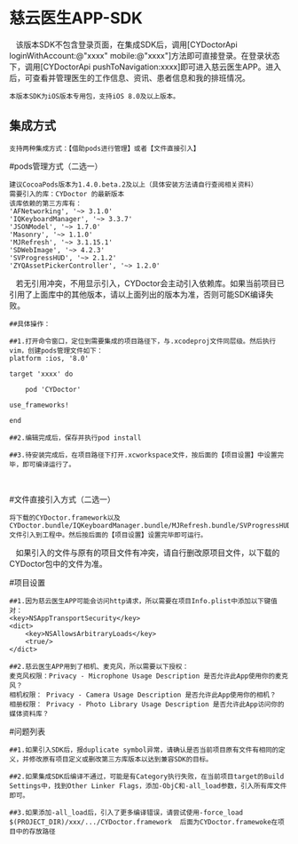 慈云医生APP-SDK
==============
    该版本SDK不包含登录页面，在集成SDK后，调用[CYDoctorApi loginWithAccount:@"xxxx" mobile:@"xxxx"]方法即可直接登录。在登录状态下，调用[CYDoctorApi pushToNavigation:xxxx]即可进入慈云医生APP。进入后，可查看并管理医生的工作信息、资讯、患者信息和我的排班情况。

    本版本SDK为iOS版本专用包，支持iOS 8.0及以上版本。

集成方式
--------------
    支持两种集成方式：【借助pods进行管理】或者【文件直接引入】

#pods管理方式（二选一）

    建议CocoaPods版本为1.4.0.beta.2及以上（具体安装方法请自行查阅相关资料）
    需要引入的库：CYDoctor 的最新版本
    该库依赖的第三方库有：
    'AFNetworking', '~> 3.1.0'
    'IQKeyboardManager', '~> 3.3.7'
    'JSONModel', '~> 1.7.0'
    'Masonry', '~> 1.1.0'
    'MJRefresh', '~> 3.1.15.1'
    'SDWebImage', '~> 4.2.3'
    'SVProgressHUD', '~> 2.1.2'
    'ZYQAssetPickerController', '~> 1.2.0'
    若无引用冲突，不用显示引入，CYDoctor会主动引入依赖库。如果当前项目已引用了上面库中的其他版本，请以上面列出的版本为准，否则可能SDK编译失败。


    ##具体操作：
    
    ##1.打开命令窗口，定位到需要集成的项目路径下，与.xcodeproj文件同层级。然后执行vim，创建pods管理文件如下：
    platform :ios, '8.0'

    target 'xxxx' do

        pod 'CYDoctor'

    use_frameworks!

    end

    ##2.编辑完成后，保存并执行pod install
    
    ##3.待安装完成后，在项目路径下打开.xcworkspace文件，按后面的【项目设置】中设置完毕，即可编译运行了。
    
    


#文件直接引入方式（二选一）

    将下载的CYDoctor.framework以及CYDoctor.bundle/IQKeyboardManager.bundle/MJRefresh.bundle/SVProgressHUD.bundle/ZYQAssetPicker.Bundle文件引入到工程中。然后按后面的【项目设置】设置完毕即可运行。
    如果引入的文件与原有的项目文件有冲突，请自行删改原项目文件，以下载的CYDoctor包中的文件为准。
    
    
#项目设置

    ##1.因为慈云医生APP可能会访问http请求，所以需要在项目Info.plist中添加以下键值对：
    <key>NSAppTransportSecurity</key>
    <dict>
        <key>NSAllowsArbitraryLoads</key>
        <true/>
    </dict>
    
    ##2.慈云医生APP用到了相机、麦克风，所以需要以下授权：
    麦克风权限：Privacy - Microphone Usage Description 是否允许此App使用你的麦克风？
    相机权限： Privacy - Camera Usage Description 是否允许此App使用你的相机？
    相册权限： Privacy - Photo Library Usage Description 是否允许此App访问你的媒体资料库？


#问题列表

    ##1.如果引入SDK后，报duplicate symbol异常，请确认是否当前项目原有文件有相同的定义，并修改原有项目定义或删改第三方库版本以达到兼容SDK的目标。

    ##2.如果集成SDK后编译不通过，可能是有Category执行失败，在当前项目target的Build Settings中，找到Other Linker Flags，添加-ObjC和-all_load参数，引入所有库文件即可。

    ##3.如果添加-all_load后，引入了更多编译错误，请尝试使用-force_load $(PROJECT_DIR)/xxx/.../CYDoctor.framework  后面为CYDoctor.framewoke在项目中的存放路径 





